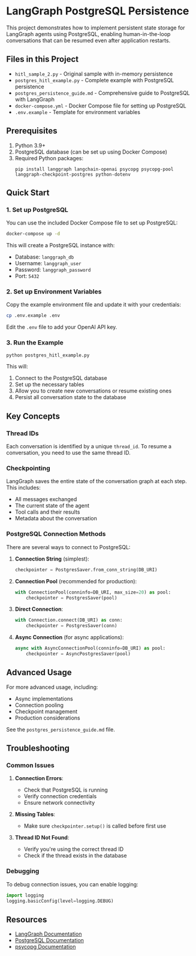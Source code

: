 # LangGraph PostgreSQL Persistence

This project demonstrates how to implement persistent state storage for LangGraph agents using PostgreSQL, enabling human-in-the-loop conversations that can be resumed even after application restarts.

## Files in this Project

- `hitl_sample_2.py` - Original sample with in-memory persistence
- `postgres_hitl_example.py` - Complete example with PostgreSQL persistence
- `postgres_persistence_guide.md` - Comprehensive guide to PostgreSQL with LangGraph
- `docker-compose.yml` - Docker Compose file for setting up PostgreSQL
- `.env.example` - Template for environment variables

## Prerequisites

1. Python 3.9+
2. PostgreSQL database (can be set up using Docker Compose)
3. Required Python packages:
   ```
   pip install langgraph langchain-openai psycopg psycopg-pool langgraph-checkpoint-postgres python-dotenv
   ```

## Quick Start

### 1. Set up PostgreSQL

You can use the included Docker Compose file to set up PostgreSQL:

```bash
docker-compose up -d
```

This will create a PostgreSQL instance with:
- Database: `langgraph_db`
- Username: `langgraph_user`
- Password: `langgraph_password`
- Port: `5432`

### 2. Set up Environment Variables

Copy the example environment file and update it with your credentials:

```bash
cp .env.example .env
```

Edit the `.env` file to add your OpenAI API key.

### 3. Run the Example

```bash
python postgres_hitl_example.py
```

This will:
1. Connect to the PostgreSQL database
2. Set up the necessary tables
3. Allow you to create new conversations or resume existing ones
4. Persist all conversation state to the database

## Key Concepts

### Thread IDs

Each conversation is identified by a unique `thread_id`. To resume a conversation, you need to use the same thread ID.

### Checkpointing

LangGraph saves the entire state of the conversation graph at each step. This includes:
- All messages exchanged
- The current state of the agent
- Tool calls and their results
- Metadata about the conversation

### PostgreSQL Connection Methods

There are several ways to connect to PostgreSQL:

1. **Connection String** (simplest):
   ```python
   checkpointer = PostgresSaver.from_conn_string(DB_URI)
   ```

2. **Connection Pool** (recommended for production):
   ```python
   with ConnectionPool(conninfo=DB_URI, max_size=20) as pool:
       checkpointer = PostgresSaver(pool)
   ```

3. **Direct Connection**:
   ```python
   with Connection.connect(DB_URI) as conn:
       checkpointer = PostgresSaver(conn)
   ```

4. **Async Connection** (for async applications):
   ```python
   async with AsyncConnectionPool(conninfo=DB_URI) as pool:
       checkpointer = AsyncPostgresSaver(pool)
   ```

## Advanced Usage

For more advanced usage, including:
- Async implementations
- Connection pooling
- Checkpoint management
- Production considerations

See the `postgres_persistence_guide.md` file.

## Troubleshooting

### Common Issues

1. **Connection Errors**:
   - Check that PostgreSQL is running
   - Verify connection credentials
   - Ensure network connectivity

2. **Missing Tables**:
   - Make sure `checkpointer.setup()` is called before first use

3. **Thread ID Not Found**:
   - Verify you're using the correct thread ID
   - Check if the thread exists in the database

### Debugging

To debug connection issues, you can enable logging:

```python
import logging
logging.basicConfig(level=logging.DEBUG)
```

## Resources

- [LangGraph Documentation](https://langchain-ai.github.io/langgraph/)
- [PostgreSQL Documentation](https://www.postgresql.org/docs/)
- [psycopg Documentation](https://www.psycopg.org/psycopg3/docs/)
